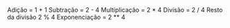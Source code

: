 Adição = 1 + 1
Subtração = 2 - 4
Multiplicação = 2 * 4
Divisão = 2 / 4
Resto da divisão 2 % 4
Exponenciação = 2 ** 4